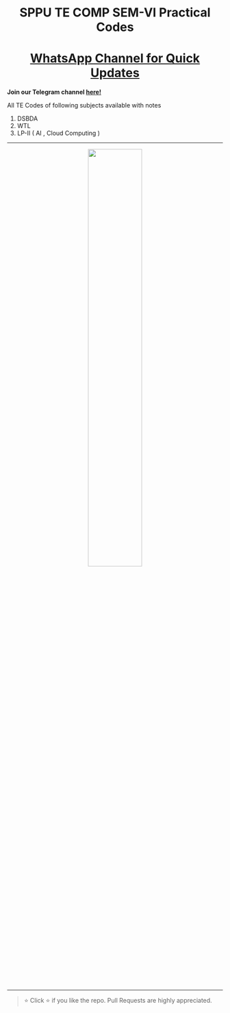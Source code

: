 <h1 align="center">SPPU TE COMP SEM-VI Practical Codes</h1>

<h1 align='center'>
  <a href="https://whatsapp.com/channel/0029ValjFriICVfpcV9HFc3b">
    WhatsApp Channel for Quick Updates
  </a>
</h1>

**Join our Telegram channel [here!](https://t.me/SPPU_TE_BE_COMP)**

All TE Codes of following subjects available with notes  
1) DSBDA
2) WTL
2) LP-II ( AI , Cloud Computing )

<hr/>
<p align="center">
  <img src="https://github.com/user-attachments/assets/7efa5131-31b3-40dc-982f-4ce349282da5" width="50%" />
</p>
<hr/>

> ⭐ Click :star: if you like the repo. Pull Requests are highly appreciated.
